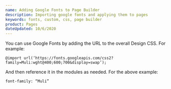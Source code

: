 ```yaml
---
name: Adding Google Fonts to Page Builder
description: Importing google fonts and applying them to pages
keywords: fonts, custom, css, page builder
product: Pages
dateUpdated: 10/6/2020
---
```


You can use Google Fonts by adding the URL to the overall Design CSS. For example:

`@import url(‘https://fonts.googleapis.com/css2?family=Muli:wght@400;600;700&display=swap’);`

And then reference it in the modules as needed. For the above example:

```
font-family: “Muli”
```
